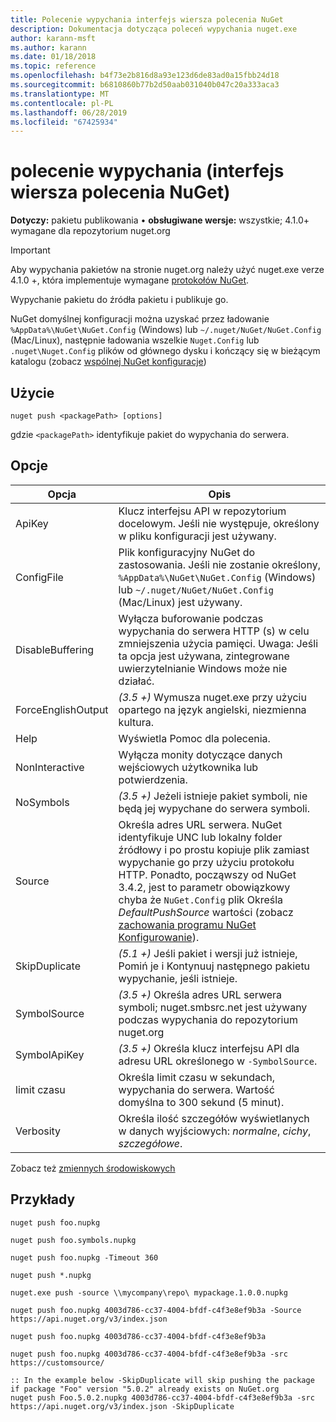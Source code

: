 ```yaml
---
title: Polecenie wypychania interfejs wiersza polecenia NuGet
description: Dokumentacja dotycząca poleceń wypychania nuget.exe
author: karann-msft
ms.author: karann
ms.date: 01/18/2018
ms.topic: reference
ms.openlocfilehash: b4f73e2b816d8a93e123d6de83ad0a15fbb24d18
ms.sourcegitcommit: b6810860b77b2d50aab031040b047c20a333aca3
ms.translationtype: MT
ms.contentlocale: pl-PL
ms.lasthandoff: 06/28/2019
ms.locfileid: "67425934"
---
```

# <a name="push-command-nuget-cli"></a>polecenie wypychania (interfejs wiersza polecenia NuGet)

**Dotyczy:** pakietu publikowania &bullet; **obsługiwane wersje:** wszystkie; 4.1.0+ wymagane dla repozytorium nuget.org

> [!Important]
> Aby wypychania pakietów na stronie nuget.org należy użyć nuget.exe verze 4.1.0 +, która implementuje wymagane [protokołów NuGet](../api/nuget-protocols.md).

Wypychanie pakietu do źródła pakietu i publikuje go.

NuGet domyślnej konfiguracji można uzyskać przez ładowanie `%AppData%\NuGet\NuGet.Config` (Windows) lub `~/.nuget/NuGet/NuGet.Config` (Mac/Linux), następnie ładowania wszelkie `Nuget.Config` lub `.nuget\Nuget.Config` plików od głównego dysku i kończący się w bieżącym katalogu (zobacz [wspólnej NuGet konfiguracje](../consume-packages/configuring-nuget-behavior.md))

## <a name="usage"></a>Użycie

```cli
nuget push <packagePath> [options]
```

gdzie `<packagePath>` identyfikuje pakiet do wypychania do serwera.

## <a name="options"></a>Opcje

| Opcja | Opis |
| --- | --- |
| ApiKey | Klucz interfejsu API w repozytorium docelowym. Jeśli nie występuje, określony w pliku konfiguracji jest używany. |
| ConfigFile | Plik konfiguracyjny NuGet do zastosowania. Jeśli nie zostanie określony, `%AppData%\NuGet\NuGet.Config` (Windows) lub `~/.nuget/NuGet/NuGet.Config` (Mac/Linux) jest używany.|
| DisableBuffering | Wyłącza buforowanie podczas wypychania do serwera HTTP (s) w celu zmniejszenia użycia pamięci. Uwaga: Jeśli ta opcja jest używana, zintegrowane uwierzytelnianie Windows może nie działać. |
| ForceEnglishOutput | *(3.5 +)* Wymusza nuget.exe przy użyciu opartego na język angielski, niezmienna kultura. |
| Help | Wyświetla Pomoc dla polecenia. |
| NonInteractive | Wyłącza monity dotyczące danych wejściowych użytkownika lub potwierdzenia. |
| NoSymbols | *(3.5 +)*  Jeżeli istnieje pakiet symboli, nie będą jej wypychane do serwera symboli. |
| Source | Określa adres URL serwera. NuGet identyfikuje UNC lub lokalny folder źródłowy i po prostu kopiuje plik zamiast wypychanie go przy użyciu protokołu HTTP.  Ponadto, począwszy od NuGet 3.4.2, jest to parametr obowiązkowy chyba że `NuGet.Config` plik Określa *DefaultPushSource* wartości (zobacz [zachowania programu NuGet Konfigurowanie](../consume-packages/configuring-nuget-behavior.md)). |
| SkipDuplicate | *(5.1 +)*  Jeśli pakiet i wersji już istnieje, Pomiń je i Kontynuuj następnego pakietu wypychanie, jeśli istnieje. |
| SymbolSource | *(3.5 +)*  Określa adres URL serwera symboli; nuget.smbsrc.net jest używany podczas wypychania do repozytorium nuget.org |
| SymbolApiKey | *(3.5 +)*  Określa klucz interfejsu API dla adresu URL określonego w `-SymbolSource`. |
| limit czasu | Określa limit czasu w sekundach, wypychania do serwera. Wartość domyślna to 300 sekund (5 minut). |
| Verbosity | Określa ilość szczegółów wyświetlanych w danych wyjściowych: *normalne*, *cichy*, *szczegółowe*. |

Zobacz też [zmiennych środowiskowych](cli-ref-environment-variables.md)

## <a name="examples"></a>Przykłady

```cli
nuget push foo.nupkg

nuget push foo.symbols.nupkg

nuget push foo.nupkg -Timeout 360

nuget push *.nupkg

nuget.exe push -source \\mycompany\repo\ mypackage.1.0.0.nupkg

nuget push foo.nupkg 4003d786-cc37-4004-bfdf-c4f3e8ef9b3a -Source https://api.nuget.org/v3/index.json

nuget push foo.nupkg 4003d786-cc37-4004-bfdf-c4f3e8ef9b3a

nuget push foo.nupkg 4003d786-cc37-4004-bfdf-c4f3e8ef9b3a -src https://customsource/

:: In the example below -SkipDuplicate will skip pushing the package if package "Foo" version "5.0.2" already exists on NuGet.org
nuget push Foo.5.0.2.nupkg 4003d786-cc37-4004-bfdf-c4f3e8ef9b3a -src https://api.nuget.org/v3/index.json -SkipDuplicate
```
